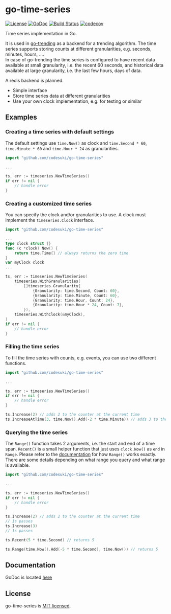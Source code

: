 # go-time-series


[![License](http://img.shields.io/badge/license-MIT-red.svg?style=flat)](https://github.com/codesuki/go-time-series/blob/master/LICENSE.txt)
[![GoDoc](https://godoc.org/github.com/codesuki/go-time-series?status.svg)](https://godoc.org/github.com/codesuki/go-time-series)
[![Build Status](http://img.shields.io/travis/codesuki/go-time-series.svg?style=flat)](https://travis-ci.org/codesuki/go-time-series)
[![codecov](https://codecov.io/gh/codesuki/go-time-series/branch/master/graph/badge.svg)](https://codecov.io/gh/codesuki/go-time-series)

Time series implementation in Go.

It is used in [go-trending](https://www.github.com/codesuki/go-trending) as a backend for a trending algorithm.
The time series supports storing counts at different granularities, e.g. seconds, minutes, hours, ....<br />
In case of go-trending the time series is configured to have recent data available at small granularity, i.e. the recent 60 seconds, and historical data available at large granularity, i.e. the last few hours, days of data.

A redis backend is planned.

* Simple interface
* Store time series data at different granularities
* Use your own clock implementation, e.g. for testing or similar

## Examples

### Creating a time series with default settings
The default settings use `time.Now()` as clock and `time.Second * 60`, `time.Minute * 60` and `time.Hour * 24` as granularities.

```go
import "github.com/codesuki/go-time-series"

...

ts, err := timeseries.NewTimeSeries()
if err != nil {
    // handle error
}
```

### Creating a customized time series
You can specify the clock and/or granularities to use. A clock must implement the `timeseries.Clock` interface.

```go
import "github.com/codesuki/go-time-series"

...
type clock struct {}
func (c *clock) Now() {
    return time.Time{} // always returns the zero time
}
var myClock clock
...

ts, err := timeseries.NewTimeSeries(
    timeseries.WithGranularities(
        []timeseries.Granularity{
            {Granularity: time.Second, Count: 60},
            {Granularity: time.Minute, Count: 60},
            {Granularity: time.Hour, Count: 24},
            {Granularity: time.Hour * 24, Count: 7},
        }),
    timeseries.WithClock(&myClock),
)
if err != nil {
    // handle error
}
```

### Filling the time series
To fill the time series with counts, e.g. events, you can use two different functions.

```go
import "github.com/codesuki/go-time-series"

...

ts, err := timeseries.NewTimeSeries()
if err != nil {
    // handle error
}

ts.Increase(2) // adds 2 to the counter at the current time
ts.IncreaseAtTime(3, time.Now().Add(-2 * time.Minute)) // adds 3 to the counter 2 minutes ago
```

### Querying the time series
The `Range()` function takes 2 arguments, i.e. the start and end of a time span.
`Recent()` is a small helper function that just uses `clock.Now()` as `end` in `Range`.
Please refer to the [documentation](https://godoc.org/github.com/codesuki/go-time-series) for how `Range()` works exactly. There are some details depending on what range you query and what range is available.

```go
import "github.com/codesuki/go-time-series"

...

ts, err := timeseries.NewTimeSeries()
if err != nil {
    // handle error
}

ts.Increase(2) // adds 2 to the counter at the current time
// 1s passes
ts.Increase(3)
// 1s passes

ts.Recent(5 * time.Second) // returns 5

ts.Range(time.Now().Add(-5 * time.Second), time.Now()) // returns 5
```

## Documentation
GoDoc is located [here](https://godoc.org/github.com/codesuki/go-time-series)

## License
go-time-series is [MIT licensed](./LICENSE).
